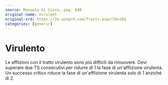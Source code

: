 ```yaml
---
source: Manuale di Gioco, pag. 640
original-name: Virulent
original-srd: https://2e.aonprd.com/Traits.aspx?ID=162
categories: [generic]
---
```


# Virulento

Le afflizioni con il tratto virulento sono più difficili da rimuovere. Devi
superare due TS consecutivi per ridurre di 1 la fase di un'afflizione virulenta.
Un successo critico riduce la fase di un'afflizione virulenta solo di 1 anziché
di 2.
